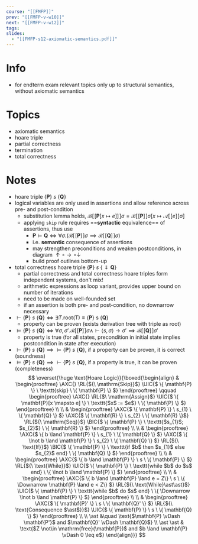```yaml
---
course: "[[FMFP]]"
prev: "[[FMFP-v-w10]]"
next: "[[FMFP-v-w12]]"
tags:
slides:
  - "[[FMFP-s12-axiomatic-semantics.pdf]]"
---
```



# Info
- for endterm exam relevant topics only up to structural semantics, without axiomatic semantics

# Topics
- axiomatic semantics
- hoare triple
- partial correctness
- termination
- total correctness

# Notes
- hoare triple $\{  \mathbf{P} \} \ s \ \{  \mathbf{Q} \}$
- logical variables are only used in assertions and allow reference across pre- and post-condition
    - substitution lemma holds, $\mathcal{B}[\![\mathbf{P}[x \mapsto e]]\!]\sigma = \mathcal{B}[\![\mathbf{P}]\!]\sigma[x \mapsto \mathcal{A}[\![e]\!]\sigma]$
    - applying $\texttt{skip}$ rule requires ==**syntactic** equivalence== of assertions, thus use
        - $\mathbf{P} \vDash \mathbf{Q} \iff \forall \sigma.(\mathcal{B}[\![\mathbf{P}]\!]\sigma \implies \mathcal{B}[\![\mathbf{Q}]\!]\sigma)$
        - i.e. **semantic** consequence of assertions
        - may strengthen preconditions and weaken postconditions, in diagram $\uparrow \circ \rightarrow \circ \downarrow$
        - build proof outlines bottom-up
- total correctness hoare triple $\{  \mathbf{P} \} \ s \ \{ \Downarrow  \mathbf{ Q}\}$
    - partial correctness and total correctness hoare triples form independent systems, don't mix!
    - arithmetic expressions as loop variant, provides upper bound on number of iterations
    - need to be made on well-founded set
    - if an assertion is both pre- and post-condition, no downarrow necessary
- $\vdash \{  \mathbf{P} \}\ s \ \{ \mathbf{Q} \} \iff \exists T.\mathrm{root(T) \equiv \{  \mathbf{P} \}\ s \ \{ \mathbf{Q} \}}$
    - property can be proven (exists derivation tree with triple as root)
- $\vDash \{  \mathbf{P} \}\ s \ \{ \mathbf{Q} \} \iff \forall \sigma, \sigma'. \mathcal{B}[\![\mathbf{P}]\!]\sigma \land \vdash \langle s, \sigma \rangle \to \sigma' \implies \mathcal{B}[\![\mathbf{Q}]\!]\sigma'$
    - property is true (for all states, precondition in initial state implies postcondition in state after execution)
- $\vdash \{  \mathbf{P} \}\ s \ \{ \mathbf{Q} \} \implies \vDash \{  \mathbf{P} \}\ s \ \{ \mathbf{Q} \}$, if a property can be proven, it is correct (soundness)
- $\vDash \{  \mathbf{P} \}\ s \ \{ \mathbf{Q} \} \implies \vdash \{  \mathbf{P} \}\ s \ \{ \mathbf{Q} \}$, if a property is true, it can be proven (completeness)
$$
\overset{\huge \text{Hoare Logic}}{\boxed{\begin{align}
&
\begin{prooftree}
\AXC{}
\RL{${\ \mathrm{Skip}}$}
\UIC{$ \{ \mathbf{P} \} \ \texttt{skip} \ \{ \mathbf{P} \} $}
\end{prooftree}
\qquad \begin{prooftree}
\AXC{}
\RL{$\ \mathrm{Assign}$}
\UIC{$ \{ \mathbf{P}[x \mapsto e] \} \ \texttt{$x$ := $e$} \ \{ \mathbf{P} \} $}
\end{prooftree}
\\ \\
&
\begin{prooftree}
\AXC{$ \{ \mathbf{P} \} \ s_{1} \ \{ \mathbf{Q} \} $}
\AXC{$ \{ \mathbf{R} \} \ s_{2} \ \{ \mathbf{R} \}$}
\RL{${\ \mathrm{Seq}}$}
\BIC{$ \{ \mathbf{P} \} \ \texttt{$s_{1}$; $s_{2}$} \ \{ \mathbf{R} \} $}
\end{prooftree}
\\ \\
&
\begin{prooftree}
\AXC{$ \{ b \land \mathbf{P} \} \ s_{1} \ \{ \mathbf{Q} \} $}
\AXC{$ \{ \lnot b \land \mathbf{P} \} \ s_{2} \ \{ \mathbf{Q} \} $}
\RL{${\ \text{If}}$}
\BIC{$ \{ \mathbf{P} \} \ \texttt{if $b$ then $s_{1}$ else $s_{2}$ end} \ \{ \mathbf{Q} \} $}
\end{prooftree}
\\ \\
&
\begin{prooftree}
\AXC{$ \{ b \land \mathbf{P} \} \ s \ \{ \mathbf{P} \} $}
\RL{${\ \text{While}}$}
\UIC{$ \{ \mathbf{P} \} \ \texttt{while $b$ do $s$ end} \ \{ \lnot b \land \mathbf{P} \} $}
\end{prooftree}
\\ \\
&
\begin{prooftree}
\AXC{$ \{ b \land \mathbf{P} \land e = Z\} \ s \ \{ \Downarrow \mathbf{P} \land e < Z\} $}
\RL{${\ \text{While}\ast\ast}$}
\UIC{$ \{ \mathbf{P} \} \ \texttt{while $b$ do $s$ end} \ \{ \Downarrow \lnot b \land \mathbf{P} \} $}
\end{prooftree}
\\ \\
&
\begin{prooftree}
\AXC{$ \{ \mathbf{P}' \} \ s \ \{ \mathbf{Q}' \} $}
\RL{${\ \text{Consequence $\ast$}}$}
\UIC{$ \{ \mathbf{P} \} \ s \ \{ \mathbf{Q} \} $}
\end{prooftree}
\\ \\
\ast &\quad \text{$\mathbf{P} \vDash \mathbf{P'}$ and $\mathbf{Q}' \vDash \mathbf{Q}$} \\
\ast \ast & \text{$Z \not\in \mathrm{free}(\mathbf{P})$ and $b \land \mathbf{P} \vDash 0 \leq e$}
\end{align}}}
$$
